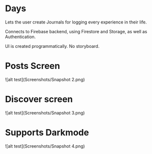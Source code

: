 # Days

Lets the user create Journals for logging every experience in their life.

Connects to Firebase backend, using Firestore and Storage, as well as Authentication.

UI is created programmatically.
No storyboard.

# Posts Screen

![alt test](Screenshots/Snapshot 2.png) 

# Discover screen

![alt test](Screenshots/Snapshot 3.png) 

# Supports Darkmode

![alt test](Screenshots/Snapshot 4.png) 
